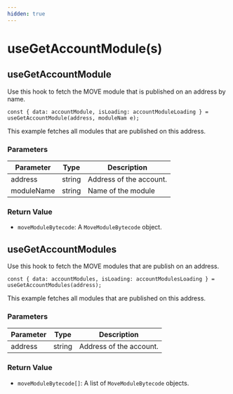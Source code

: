```yaml
---
hidden: true
---
```


# useGetAccountModule(s)

## useGetAccountModule

Use this hook to fetch the MOVE module that is published on an address by name.

```
const { data: accountModule, isLoading: accountModuleLoading } = useGetAccountModule(address, moduleNam e);
```

This example fetches all modules that are published on this address.

### **Parameters**

| Parameter  | Type   | Description             |
| ---------- | ------ | ----------------------- |
| address    | string | Address of the account. |
| moduleName | string | Name of the module      |

### **Return Value**

* `moveModuleBytecode`: A `MoveModuleBytecode` object.

## useGetAccountModules

Use this hook to fetch the MOVE modules that are publish on an address.

```
const { data: accountModules, isLoading: accountModulesLoading } = useGetAccountModules(address);
```

This example fetches all modules that are published on this address.

### **Parameters**

| Parameter | Type   | Description             |
| --------- | ------ | ----------------------- |
| address   | string | Address of the account. |

### **Return Value**

* `moveModuleBytecode[]`: A list of `MoveModuleBytecode` objects.

